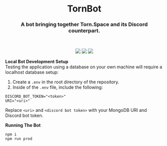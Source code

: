 <h1 align="center">TornBot</h1>

<h3 align="center">A bot bringing together Torn.Space and its Discord counterpart.</h3>
<br>
<p align="center">
    <img src="https://img.shields.io/github/v/release/DamienVesper/TornBot?style=for-the-badge&color=1aa9f0&include_prereleases">
    <img src="https://img.shields.io/github/last-commit/DamienVesper/TornBot?style=for-the-badge&color=1aa9f0">
    <img src="https://img.shields.io/github/contributors/DamienVesper/TornBot?style=for-the-badge&color=1aa9f0">
</p>


**Local Bot Development Setup**
<br>
Testing the application using a database on your own machine will require a localhost database setup:

1. Create a `.env` in the root directory of the repository.
2. Inside of the `.env` file, include the following:
```
DISCORD_BOT_TOKEN="<token>"
URI="<uri>"
```
Replace `<uri>` and `<discord bot token>` with your MongoDB URI and Discord bot token.

**Running The Bot**
```
npm i
npm run prod
```
